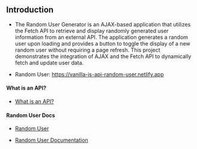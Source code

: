 ## Introduction

- The Random User Generator is an AJAX-based application that utilizes the Fetch API to retrieve and display randomly generated user information from an external API. The application generates a random user upon loading and provides a button to toggle the display of a new random user without requiring a page refresh. This project demonstrates the integration of AJAX and the Fetch API to dynamically fetch and update user data.

- Random User: https://vanilla-js-api-random-user.netlify.app

#### What is an API?

- [What is an API?](https://www.freecodecamp.org/news/what-is-an-api-in-english-please-b880a3214a82/)

#### Random User Docs

- [Random User](https://randomuser.me/)

- [Random User Documentation](https://randomuser.me/documentation)

